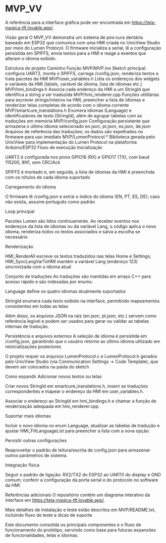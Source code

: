 # MVP_VV

A referência para a interface gráfica pode ser encontrada em <https://tela-magica-tft.lovable.app/>.

Visão geral
O MVP_VV demonstra um sistema de pós‑cura dentária baseado em ESP32 que comunica com uma HMI criada no UnicView Studio por meio do Lumen Protocol. O firmware inicializa a serial, lê a configuração persistida em SPIFFS, envia textos para a HMI e reage a eventos que alteram o idioma exibido.

Estrutura do projeto
Caminho	Função
MVP/MVP.ino	Sketch principal: configura UART2, monta o SPIFFS, carrega /config.json, renderiza textos e trata pacotes da HMI
MVP/user_variables.h	Lista os endereços dos widgets e variáveis da HMI (labels, variável de idioma, lista de idiomas etc.)
MVP/hmi_bindings.h	Associa cada endereço da HMI a um StringId que identifica a string a ser traduzida
MVP/hmi_renderer.cpp	Funções utilitárias para escrever strings/inteiros na HMI, preencher a lista de idiomas e renderizar telas completas de acordo com o idioma corrente
MVP/smartcure_translations.h	Enumera idiomas (Language) e identificadores de texto (StringId), além de agrupar tabelas com as traduções em memória
MVP/config.json	Configuração persistente que armazena o último idioma selecionado
en.json, pt.json, es.json, de.json	Arquivos de referência das traduções; os dados são espelhados no firmware para uso imediato
MVP/LumenProtocol.*	Biblioteca gerada pelo UnicView para implementação do Lumen Protocol na plataforma Arduino/ESP32
Fluxo de execução
Inicialização

UART2 é configurada nos pinos GPIO16 (RX) e GPIO17 (TX), com baud 115200, 8N1, sem CRC/Ack

SPIFFS é montado e, em seguida, a lista de idiomas da HMI é preenchida com os rótulos de cada idioma suportado

Carregamento do idioma

O firmware lê /config.json e extrai o índice do idioma (EN, PT, ES, DE); caso não exista, assume português como padrão

Loop principal

Pacotes Lumen são lidos continuamente. Ao receber eventos nos endereços da lista de idiomas ou da variável Lang, o código aplica o novo idioma, renderiza todos os textos associados e salva a escolha se necessário

Renderização

HMI_RenderAll escreve os textos traduzidos nas telas Home e Settings; HMI_SyncLangVarToHMI mantém a variável Lang (endereço 123) sincronizada com o idioma atual

Conjunto de traduções
As traduções são mantidas em arrays C++ para acesso rápido e são indexadas por enums:

Language define os quatro idiomas atualmente suportados

StringId enumera cada texto exibido na interface, permitindo mapeamentos consistentes em todas as telas

Além disso, os arquivos JSON na raiz (en.json, pt.json, etc.) servem como referência legível e podem ser usados para gerar ou validar as tabelas internas de tradução.

Persistência e arquivos externos
A seleção de idioma é persistida em /config.json, garantindo que o usuário retorne ao último idioma utilizado em reinicializações posteriores

O projeto requer os arquivos LumenProtocol.c e LumenProtocol.h gerados pelo UnicView Studio (via Communication Settings → Code Template), que devem ser colocados na pasta do sketch

Como expandir
Adicionar novos textos ou telas

Criar novos StringId em smartcure_translations.h, inserir as traduções correspondentes e mapear o endereço da HMI em user_variables.h.

Associar o endereço ao StringId em hmi_bindings.h e chamar a função de renderização adequada em hmi_renderer.cpp.

Suportar mais idiomas

Incluir o novo idioma no enum Language, atualizar as tabelas de tradução e ajustar HMI_FillLanguageList para preencher a lista com a nova opção.

Persistir outras configurações

Reaproveitar o padrão de leitura/escrita de config.json para armazenar outros parâmetros de sistema.

Integração física

Seguir o padrão de ligação: RX2/TX2 do ESP32 ao UART0 do display e GND comum; conferir a configuração da porta serial e do protocolo no software da HMI

Referências adicionais
O repositório contém um diagrama interativo da interface em <https://tela-magica-tft.lovable.app/>.

Mais detalhes de instalação e teste estão descritos em MVP/README.txt, incluindo fluxo de teste e dicas de suporte

Este documento consolida os principais componentes e o fluxo de funcionamento do protótipo, servindo como base para futuras expansões de funcionalidades, telas e idiomas.
